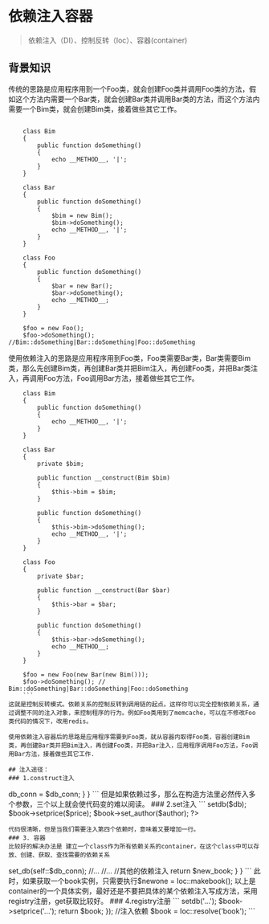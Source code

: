 # 依赖注入容器
> 依赖注入（DI）、控制反转（Ioc）、容器(container)


## 背景知识
传统的思路是应用程序用到一个Foo类，就会创建Foo类并调用Foo类的方法，假如这个方法内需要一个Bar类，就会创建Bar类并调用Bar类的方法，而这个方法内需要一个Bim类，就会创建Bim类，接着做些其它工作。

```
    
    class Bim
    {
        public function doSomething()
        {
            echo __METHOD__, '|';
        }
    }
    
    class Bar
    {
        public function doSomething()
        {
            $bim = new Bim();
            $bim->doSomething();
            echo __METHOD__, '|';
        }
    }
    
    class Foo
    {
        public function doSomething()
        {
            $bar = new Bar();
            $bar->doSomething();
            echo __METHOD__;
        }
    }
    
    $foo = new Foo();
    $foo->doSomething(); //Bim::doSomething|Bar::doSomething|Foo::doSomething
```


使用依赖注入的思路是应用程序用到Foo类，Foo类需要Bar类，Bar类需要Bim类，那么先创建Bim类，再创建Bar类并把Bim注入，再创建Foo类，并把Bar类注入，再调用Foo方法，Foo调用Bar方法，接着做些其它工作。

```
    class Bim
    {
        public function doSomething()
        {
            echo __METHOD__, '|';
        }
    }
    
    class Bar
    {
        private $bim;
    
        public function __construct(Bim $bim)
        {
            $this->bim = $bim;
        }
    
        public function doSomething()
        {
            $this->bim->doSomething();
            echo __METHOD__, '|';
        }
    }
    
    class Foo
    {
        private $bar;
    
        public function __construct(Bar $bar)
        {
            $this->bar = $bar;
        }
    
        public function doSomething()
        {
            $this->bar->doSomething();
            echo __METHOD__;
        }
    }
    
    $foo = new Foo(new Bar(new Bim()));
    $foo->doSomething(); // Bim::doSomething|Bar::doSomething|Foo::doSomething
    ```
这就是控制反转模式。依赖关系的控制反转到调用链的起点。这样你可以完全控制依赖关系，通过调整不同的注入对象，来控制程序的行为。例如Foo类用到了memcache，可以在不修改Foo类代码的情况下，改用redis。

使用依赖注入容器后的思路是应用程序需要到Foo类，就从容器内取得Foo类，容器创建Bim类，再创建Bar类并把Bim注入，再创建Foo类，并把Bar注入，应用程序调用Foo方法，Foo调用Bar方法，接着做些其它工作.

## 注入途径：
### 1.construct注入
```
	
<?php
class Book {
   private $db_conn;
 
   public function __construct($db_conn) {
       $this->db_conn = $db_conn;
   }
}
```
但是如果依赖过多，那么在构造方法里必然传入多个参数，三个以上就会使代码变的难以阅读。

### 2.set注入
```
<?php
  $book = new Book();
  $book->setdb($db);
  $book->setprice($price);
  $book->set_author($author);
?>
```
代码很清晰，但是当我们需要注入第四个依赖时，意味着又要增加一行。
### 3. 容器
比较好的解决办法是 建立一个class作为所有依赖关系的container，在这个class中可以存放、创建、获取、查找需要的依赖关系
```
<?php
class Ioc {
   protected $db_conn;
   public static function make_book() {
       $new_book = new Book();
       $new_book->set_db(self::$db_conn);
       //...
       //...
       //其他的依赖注入
       return $new_book;
   }
}
```

此时，如果获取一个book实例，只需要执行$newone = Ioc::makebook();

以上是container的一个具体实例，最好还是不要把具体的某个依赖注入写成方法，采用registry注册，get获取比较好。

### 4.registry注册
```
<?php
class Ioc {
/**
* @var 注册的依赖数组
*/
 
   protected static $registry = array();
 
   /**
    * 添加一个resolve到registry数组中
    * @param  string $name 依赖标识
    * @param  object $resolve 一个匿名函数用来创建实例
    * @return void
    */
   public static function register($name, Closure $resolve)
   {
      static::$registry[$name] = $resolve;
   }
 
   /**
     * 返回一个实例
     * @param  string $name 依赖的标识
     * @return mixed
     */
   public static function resolve($name)
   {
       if ( static::registered($name) )
       {
          $name = static::$registry[$name];
          return $name();
       }
       throw new Exception('Nothing registered with that name, fool.');
   }
   /**
    * 查询某个依赖实例是否存在
    * @param  string $name id
    * @return bool 
    */
   public static function registered($name)
   {
      return array_key_exists($name, static::$registry);
   }
}
```
现在就可以通过如下方式来注册和注入一个依赖

```
<?php
$book = Ioc::registry('book', function(){
$book = new Book;
$book->setdb('...');
$book->setprice('...');
return $book;
});
 
//注入依赖
$book = Ioc::resolve('book');
```